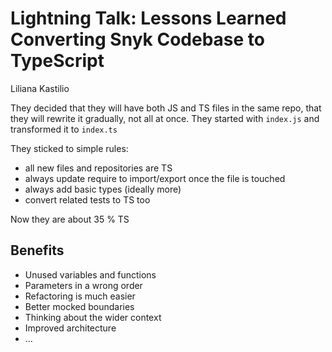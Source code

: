 # Lightning Talk: Lessons Learned Converting Snyk Codebase to TypeScript

Liliana Kastilio

They decided that they will have both JS and TS files in the same repo, that they will rewrite it gradually, not all at once. They started with `index.js` and transformed it to `index.ts`

They sticked to simple rules:

* all new files and repositories are TS
* always update require to import/export once the file is touched
* always add basic types (ideally more)
* convert related tests to TS too

Now they are about 35 % TS

## Benefits

* Unused variables and functions
* Parameters in a wrong order
* Refactoring is much easier
* Better mocked boundaries
* Thinking about the wider context
* Improved architecture
* ...
